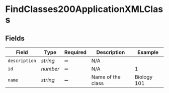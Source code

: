 # FindClasses200ApplicationXMLClass


## Fields

| Field              | Type               | Required           | Description        | Example            |
| ------------------ | ------------------ | ------------------ | ------------------ | ------------------ |
| `description`      | *string*           | :heavy_minus_sign: | N/A                |                    |
| `id`               | *number*           | :heavy_minus_sign: | N/A                | 1                  |
| `name`             | *string*           | :heavy_minus_sign: | Name of the class  | Biology 101        |